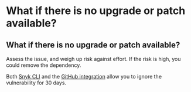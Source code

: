 # What if there is no upgrade or patch available?

##  What if there is no upgrade or patch available?

Assess the issue, and weigh up risk against effort. If the risk is high, you could remove the dependency. 

Both [Snyk CLI](https://snyk.io/docs/using-snyk/) and the [GitHub integration](https://snyk.io/docs/github/) allow you to ignore the vulnerability for 30 days.

